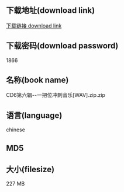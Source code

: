 ## 下载地址(download link)
[下载链接 download link](https://tutu365.netlify.app/?s=CD6%E7%AC%AC%E5%85%AD%E8%BE%91--%E4%B8%80%E6%8A%8A%E4%BD%8D%E5%86%B2%E5%88%BA%E9%9F%B3%E4%B9%90%5BWAV%5D.zip)

## 下载密码(download password)
1866

## 名称(book name)
CD6第六辑--一把位冲刺音乐[WAV].zip.zip

## 语言(language)
chinese

## MD5


## 大小(filesize)
227 MB
